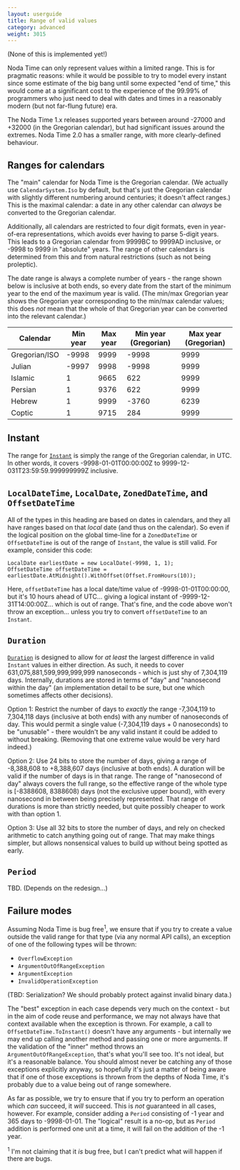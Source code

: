 ```yaml
---
layout: userguide
title: Range of valid values
category: advanced
weight: 3015
---
```


(None of this is implemented yet!)

Noda Time can only represent values within a limited range. This is for pragmatic reasons:
while it would be possible to try to model every instant since some estimate of the big
bang until some expected "end of time," this would come at a significant cost to the
experience of the 99.99% of programmers who just need to deal with dates and times in a
reasonably modern (but not far-flung future) era.

The Noda Time 1.x releases supported years between around -27000 and +32000 (in the Gregorian
calendar), but had significant issues around the extremes. Noda Time 2.0 has a smaller range,
with more clearly-defined behaviour.

Ranges for calendars
-----

The "main" calendar for Noda Time is the Gregorian calendar. (We actually use `CalendarSystem.Iso`
by default, but that's just the Gregorian calendar with slightly different numbering around centuries;
it doesn't affect ranges.) This is the maximal calendar: a date in any other calendar can *always* be
converted to the Gregorian calendar.

Additionally, all calendars are restricted to four digit formats, even in year-of-era representations,
which avoids ever having to parse 5-digit years. This leads to a Gregorian calendar from 9999BC to
9999AD inclusive, or -9998 to 9999 in "absolute" years. The range of other calendars is determined from this
and from natural restrictions (such as not being proleptic).

The date range is always a complete number of years - the range shown below is inclusive at both ends, so every
date from the start of the minimum year to the end of the maximum year is valid. (The min/max Gregorian year
shows the Gregorian year corresponding to the min/max calendar values; this does *not* mean that the whole of
that Gregorian year can be converted into the relevant calendar.)

<table>
	<thead>
		<tr>
			<th>Calendar</th>
			<th>Min year</th>
			<th>Max year</th>
			<th>Min year (Gregorian)</th>
			<th>Max year (Gregorian)</th>
		</tr>
	</thead>
	<tbody>
		<tr>
			<td>Gregorian/ISO</td>
			<td>-9998</td>
			<td>9999</td>
			<td>-9998</td>
			<td>9999</td>
		</tr>
		<tr>
			<td>Julian</td>
			<td>-9997</td>
			<td>9998</td>
			<td>-9998</td>
			<td>9999</td>
		</tr>
		<tr>
			<td>Islamic</td>
			<td>1</td>
			<td>9665</td>
			<td>622</td>
			<td>9999</td>
		</tr>
		<tr>
			<td>Persian</td>
			<td>1</td>
			<td>9376</td>
			<td>622</td>
			<td>9999</td>
		</tr>
		<tr>
			<td>Hebrew</td>
			<td>1</td>
			<td>9999</td>
			<td>-3760</td>
			<td>6239</td>
		</tr>
		<tr>
			<td>Coptic</td>
			<td>1</td>
			<td>9715</td>
			<td>284</td>
			<td>9999</td>
		</tr>		
	</tbody>
</table>

Instant
----

The range for [`Instant`](noda-type://NodaTime.Instant) is simply the range of the Gregorian calendar, in UTC.
In other words, it covers -9998-01-01T00:00:00Z to 9999-12-031T23:59:59.999999999Z inclusive.

`LocalDateTime`, `LocalDate`, `ZonedDateTime`, and `OffsetDateTime`
----

All of the types in this heading are based on dates in calendars, and they all have ranges based on that
*local* date (and thus on the calendar). So even if the logical position on the global time-line for a
`ZonedDateTime` or `OffsetDateTime` is out of the range of `Instant`, the value is still valid. For example, consider
this code:

    LocalDate earliestDate = new LocalDate(-9998, 1, 1);
    OffsetDateTime offsetDateTime = earliestDate.AtMidnight().WithOffset(Offset.FromHours(10));

Here, `offsetDateTime` has a local date/time value of -9998-01-01T00:00:00, but it's 10 hours ahead of UTC... giving a logical
instant of -9999-12-31T14:00:00Z... which is out of range. That's fine, and the code above won't throw an exception... unless
you try to convert `offsetDateTime` to an `Instant`.

`Duration`
----

[`Duration`](noda-type://NodaTime.Duration) is designed to allow for *at least* the largest difference in valid `Instant`
values in either direction. As such, it needs to cover 631,075,881,599,999,999,999 nanoseconds - which is just shy of 7,304,119 days.
Internally, durations are stored in terms of "day" and "nanosecond within the day" (an implementation detail to be sure, but one
which sometimes affects other decisions).

Option 1: Restrict the number of days to *exactly* the range -7,304,119 to 7,304,118 days (inclusive at both ends) with any number 
of nanoseconds of day. This would permit a single value (-7,304,119 days + 0 nanoseconds) to be "unusable" - there wouldn't be any 
valid instant it could be added to without breaking. (Removing that one extreme value would be very hard indeed.)

Option 2: Use 24 bits to store the number of days, giving a range of -8,388,608 to +8,388,607 days (inclusive at both ends). A 
duration will be valid if the number of days is in that range. The range of "nanosecond of day" always covers the full range, so the 
effective range of the whole type is \[-8388608, 8388608) days (not the exclusive upper bound), with every nanosecond in between being 
precisely represented. That range of durations is more than strictly needed, but quite possibly cheaper to work with than option 1.

Option 3: Use all 32 bits to store the number of days, and rely on checked arithmetic to catch anything going out of range.
That may make things simpler, but allows nonsensical values to build up without being spotted as early.

`Period`
----

TBD. (Depends on the redesign...)

Failure modes
----

Assuming Noda Time is bug free<sup>1</sup>, we ensure that if you try to create a value outside the valid
range for that type (via any normal API calls), an exception of one of the following types will be thrown:

- `OverflowException`
- `ArgumentOutOfRangeException`
- `ArgumentException`
- `InvalidOperationException`

(TBD: Serialization? We should probably protect against invalid binary data.)

The "best" exception in each case depends very much on the context - but in the aim of code reuse and
performance, we may not always have that context available when the exception is thrown. For example, a call
to `OffsetDateTime.ToInstant()` doesn't have any arguments - but internally we may end up calling another method
and passing one or more arguments. If the validation of the "inner" method throws an `ArgumentOutOfRangeException`,
that's what you'll see too. It's not ideal, but it's a reasonable balance. You should almost never be catching any
of those exceptions explicitly anyway, so hopefully it's just a matter of being aware that if one of those exceptions
is thrown from the depths of Noda Time, it's probably due to a value being out of range somewhere.

As far as possible, we try to ensure that if you try to perform an operation which *can* succeed, it *will* succeed.
This is *not* guaranteed in all cases, however. For example, consider adding a `Period` consisting of -1 year and 365 days
to -9998-01-01. The "logical" result is a no-op, but as `Period` addition is performed one unit at a time, it will fail
on the addition of the -1 year.

<sup>1</sup> I'm not claiming that it *is* bug free, but I can't predict what will happen if there are bugs.